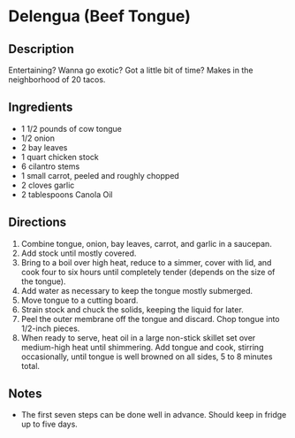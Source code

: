 Delengua (Beef Tongue)
======================

## Description

Entertaining? Wanna go exotic? Got a little bit of time? Makes in the neighborhood of 20 tacos.

## Ingredients

* 1 1/2 pounds of cow tongue
* 1/2 onion
* 2 bay leaves
* 1 quart chicken stock
* 6 cilantro stems
* 1 small carrot, peeled and roughly chopped
* 2 cloves garlic
* 2 tablespoons Canola Oil

## Directions

1. Combine tongue, onion, bay leaves, carrot, and garlic in a saucepan.
2. Add stock until mostly covered.
3. Bring to a boil over high heat, reduce to a simmer, cover with lid, and cook four to six hours until completely tender (depends on the size of the tongue).
4. Add water as necessary to keep the tongue mostly submerged.
5. Move tongue to a cutting board.
6. Strain stock and chuck the solids, keeping the liquid for later.
7. Peel the outer membrane off the tongue and discard. Chop tongue into 1/2-inch pieces.
1. When ready to serve, heat oil in a large non-stick skillet set over medium-high heat until shimmering. Add tongue and cook, stirring occasionally, until tongue is well browned on all sides, 5 to 8 minutes total.

## Notes

* The first seven steps can be done well in advance. Should keep in fridge up to five days.
